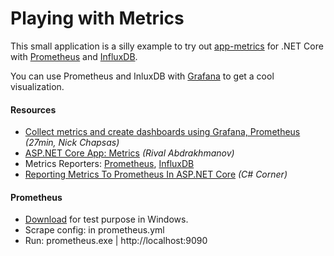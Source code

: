 # Playing with Metrics

This small application is a silly example to try out [app-metrics](https://www.app-metrics.io/) for .NET Core with [Prometheus](https://prometheus.io/) and [InfluxDB](https://www.influxdata.com/).

You can use Prometheus and InluxDB with [Grafana](https://grafana.com/) to get a cool visualization.

#### Resources
- [Collect metrics and create dashboards using Grafana, Prometheus](https://www.youtube.com/watch?v=sM7D8biBf4k) *(27min, Nick Chapsas)*
- [ASP.NET Core App: Metrics](https://owldrivendevelopment.net/2019/11/02/asp-net-core-app-metrics) *(Rival Abdrakhmanov)*
- Metrics Reporters: [Prometheus](https://www.app-metrics.io/reporting/reporters/prometheus/), [InfluxDB](https://www.app-metrics.io/reporting/reporters/influx-data/)
- [Reporting Metrics To Prometheus In ASP.NET Core](https://www.c-sharpcorner.com/article/reporting-metrics-to-prometheus-in-asp-net-core) *(C# Corner)*

#### Prometheus
- [Download](https://prometheus.io/download/) for test purpose in Windows.
- Scrape config: in prometheus.yml
- Run: prometheus.exe | http://localhost:9090